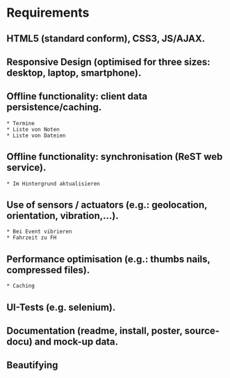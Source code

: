 # Requirements
## HTML5 (standard conform), CSS3, JS/AJAX.
## Responsive Design (optimised for three sizes: desktop, laptop, smartphone).
## Offline functionality: client data persistence/caching.
    * Termine
    * Liste von Noten
    * Liste von Dateien
## Offline functionality: synchronisation (ReST web service).
    * Im Hintergrund aktualisieren 
## Use of sensors / actuators (e.g.: geolocation, orientation, vibration,...).
    * Bei Event vibrieren
    * Fahrzeit zu FH

## Performance optimisation (e.g.: thumbs nails, compressed files).
    * Caching

## UI-Tests (e.g. selenium). 

## Documentation (readme, install, poster, source-docu) and mock-up data.

## Beautifying